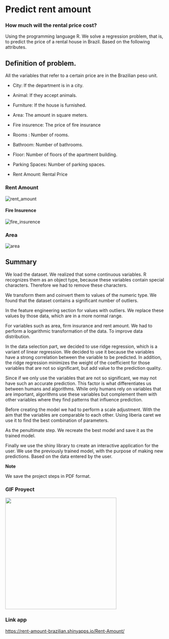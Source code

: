 # **Predict rent amount**


### **How much will the rental price cost?**
Using the programming language R. We solve a regression problem, that is, to predict the price of a rental house in Brazil.
Based on the following attributes.

## Definition of problem.

All the variables that refer to a certain price are in the Brazilian peso unit.

* City: If the department is in a city.

* Animal: If they accept animals.

* Furniture: If the house is furnished.

* Area: The amount in square meters.

* Fire insurence: The price of fire insurance

* Rooms : Number of rooms.

* Bathroom: Number of bathrooms.

* Floor: Number of floors of the apartment building.

* Parking Spaces: Number of parking spaces.

* Rent Amount: Rental Price


### **Rent Amount**

![rent_amount](https://user-images.githubusercontent.com/85312561/177007284-b334465d-f385-4054-a132-fd29fe97703d.png)




#### **Fire Insurence**


![fire_insurence](https://user-images.githubusercontent.com/85312561/177007288-fa32b274-0846-458a-975c-ad3b85e1e728.png)


### **Area**


![area](https://user-images.githubusercontent.com/85312561/177007292-30f0b135-a411-44bc-a7a9-165f70129ab7.png)

## **Summary**

We load the dataset. We realized that some continuous variables. R recognizes them as an object type, because these variables contain special characters. Therefore we had to remove these characters.

We transform them and coinvert them to values of the numeric type. We found that the dataset contains a significant number of outliers.


In the feature engineering section for values with outliers. We replace these values by those data, which are in a more normal range.

For variables such as area, firm insurance and rent amount. We had to perform a logarithmic transformation of the data. To improve data distribution.


In the data selection part, we decided to use ridge regression, which is a variant of linear regression. We decided to use it because the variables have a strong correlation between the variable to be predicted. In addition, the ridge regression minimizes the weight of the coefficient for those variables that are not so significant, but add value to the prediction quality.

Since if we only use the variables that are not so significant, we may not have such an accurate prediction. This factor is what differentiates us between humans and algorithms. While only humans rely on variables that are important, algorithms use these variables but complement them with other variables where they find patterns that influence prediction.

Before creating the model we had to perform a scale adjustment. With the aim that the variables are comparable to each other.
Using liberia caret we use it to find the best combination of parameters.


As the penultimate step. We recreate the best model and save it as the trained model.

Finally we use the shiny library to create an interactive application for the user. We use the previously trained model, with the purpose of making new predictions. Based on the data entered by the user.

**Note**

We save the project steps in PDF format.

### GIF Proyect ###

<img src="https://media.giphy.com/media/E3nf3yBa7zFOgK2h2I/giphy.gif" width=350>

### Link app

https://rent-amount-brazilian.shinyapps.io/Rent-Amount/
